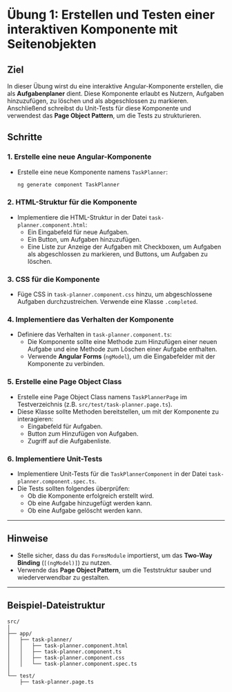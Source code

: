 # Übung 1: Erstellen und Testen einer interaktiven Komponente mit Seitenobjekten

## Ziel
In dieser Übung wirst du eine interaktive Angular-Komponente erstellen, die als **Aufgabenplaner** dient. Diese Komponente erlaubt es Nutzern, Aufgaben hinzuzufügen, zu löschen und als abgeschlossen zu markieren. Anschließend schreibst du Unit-Tests für diese Komponente und verwendest das **Page Object Pattern**, um die Tests zu strukturieren.

## Schritte

### 1. Erstelle eine neue Angular-Komponente
- Erstelle eine neue Komponente namens `TaskPlanner`:
  ```bash
  ng generate component TaskPlanner
  ```

### 2. HTML-Struktur für die Komponente
- Implementiere die HTML-Struktur in der Datei `task-planner.component.html`:
  - Ein Eingabefeld für neue Aufgaben.
  - Ein Button, um Aufgaben hinzuzufügen.
  - Eine Liste zur Anzeige der Aufgaben mit Checkboxen, um Aufgaben als abgeschlossen zu markieren, und Buttons, um Aufgaben zu löschen.

### 3. CSS für die Komponente
- Füge CSS in `task-planner.component.css` hinzu, um abgeschlossene Aufgaben durchzustreichen. Verwende eine Klasse `.completed`.

### 4. Implementiere das Verhalten der Komponente
- Definiere das Verhalten in `task-planner.component.ts`:
  - Die Komponente sollte eine Methode zum Hinzufügen einer neuen Aufgabe und eine Methode zum Löschen einer Aufgabe enthalten.
  - Verwende **Angular Forms** (`ngModel`), um die Eingabefelder mit der Komponente zu verbinden.

### 5. Erstelle eine Page Object Class
- Erstelle eine Page Object Class namens `TaskPlannerPage` im Testverzeichnis (z.B. `src/test/task-planner.page.ts`).
- Diese Klasse sollte Methoden bereitstellen, um mit der Komponente zu interagieren:
  - Eingabefeld für Aufgaben.
  - Button zum Hinzufügen von Aufgaben.
  - Zugriff auf die Aufgabenliste.

### 6. Implementiere Unit-Tests
- Implementiere Unit-Tests für die `TaskPlannerComponent` in der Datei `task-planner.component.spec.ts`.
- Die Tests sollten folgendes überprüfen:
  - Ob die Komponente erfolgreich erstellt wird.
  - Ob eine Aufgabe hinzugefügt werden kann.
  - Ob eine Aufgabe gelöscht werden kann.

---

## Hinweise
- Stelle sicher, dass du das `FormsModule` importierst, um das **Two-Way Binding** (`[(ngModel)]`) zu nutzen.
- Verwende das **Page Object Pattern**, um die Teststruktur sauber und wiederverwendbar zu gestalten.

---

## Beispiel-Dateistruktur

```plaintext
src/
│
├── app/
│   ├── task-planner/
│   │   ├── task-planner.component.html
│   │   ├── task-planner.component.ts
│   │   ├── task-planner.component.css
│   │   └── task-planner.component.spec.ts
│
└── test/
    ├── task-planner.page.ts
